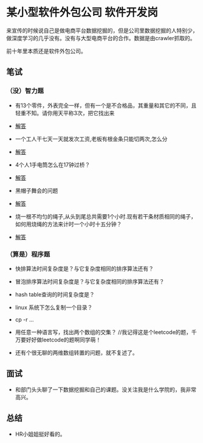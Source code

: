 # 某小型软件外包公司 软件开发岗

来宣传的时候说自己是做电商平台数据挖掘的，但是公司里数据挖掘的人特别少，做深度学习的几乎没有。没有与大型电商平台的合作。数据是由crawler抓取的。

前十年里本质还是软件外包公司。


## 笔试

### （没）智力题

- 有13个零件，外表完全一样，但有一个是不合格品，其重量和其它的不同，且轻重不知。请你用天平称3次，把它找出来

- [解答](https://www.zybang.com/question/f43e57dc361245796534085abf2031d8.html "Title")

- 一个工人干七天一天就发次工资,老板有根金条只能切两次,怎么分

- [解答](https://zhidao.baidu.com/question/180045033.html)

- 4个人1手电筒怎么在17钟过桥？

- [解答](https://zhidao.baidu.com/question/688613816610863804.html)

- 黑帽子舞会的问题

- [解答](https://zhidao.baidu.com/question/559110400926623324.html)

- 烧一根不均匀的绳子,从头到尾总共需要1个小时.现有若干条材质相同的绳子，如何用烧绳的方法来计时一个小时十五分钟？

- [解答](https://zhidao.baidu.com/question/748317954290799292.html)

### （算是）程序题

- 快排算法时间复杂度是？与它复杂度相同的排序算法还有？

- 冒泡排序算法时间复杂度是？与它复杂度相同的排序算法还有？

- hash table查询的时间复杂度是？

- linux 系统下怎么复制一个目录？

- cp -r ...

- 用任意一种语言写，找出两个数组的交集？ //我记得这是个leetcode的题，千万要好好做leetcode的题啊同学萌！

- 还有个很无聊的两维数组转置的问题，就不复述了。

## 面试

- 和部门头头聊了一下数据挖掘和自己的课题。没关注我是什么学院的，我非常高兴。

## 总结

- HR小姐姐挺好看的。


